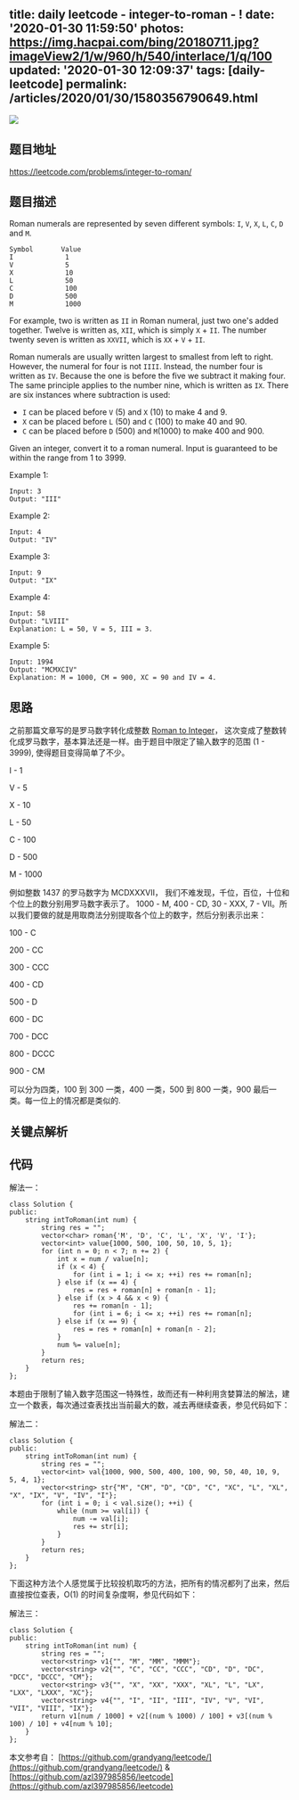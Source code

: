title: daily leetcode - integer-to-roman - !
date: '2020-01-30 11:59:50'
photos: https://img.hacpai.com/bing/20180711.jpg?imageView2/1/w/960/h/540/interlace/1/q/100
updated: '2020-01-30 12:09:37'
tags: [daily-leetcode]
permalink: /articles/2020/01/30/1580356790649.html
---
![](https://img.hacpai.com/bing/20180711.jpg?imageView2/1/w/960/h/540/interlace/1/q/100)

## 题目地址
https://leetcode.com/problems/integer-to-roman/
## 题目描述
Roman numerals are represented by seven different symbols: `I`, `V`, `X`, `L`, `C`, `D` and `M`.

```
Symbol       Value
I             1
V             5
X             10
L             50
C             100
D             500
M             1000

```

For example, two is written as `II` in Roman numeral, just two one's added together. Twelve is written as, `XII`, which is simply `X` + `II`. The number twenty seven is written as `XXVII`, which is `XX` + `V` + `II`.

Roman numerals are usually written largest to smallest from left to right. However, the numeral for four is not `IIII`. Instead, the number four is written as `IV`. Because the one is before the five we subtract it making four. The same principle applies to the number nine, which is written as `IX`. There are six instances where subtraction is used:

* `I` can be placed before `V` (5) and `X` (10) to make 4 and 9. 
* `X` can be placed before `L` (50) and `C` (100) to make 40 and 90. 
* `C` can be placed before `D` (500) and `M`(1000) to make 400 and 900.

Given an integer, convert it to a roman numeral. Input is guaranteed to be within the range from 1 to 3999.

Example 1:

```
Input: 3
Output: "III"

```

Example 2:

```
Input: 4
Output: "IV"

```

Example 3:

```
Input: 9
Output: "IX"

```

Example 4:

```
Input: 58
Output: "LVIII"
Explanation: L = 50, V = 5, III = 3.

```

Example 5:

```
Input: 1994
Output: "MCMXCIV"
Explanation: M = 1000, CM = 900, XC = 90 and IV = 4.
```
## 思路
之前那篇文章写的是罗马数字转化成整数 [Roman to Integer](http://www.cnblogs.com/grandyang/p/4120857.html)， 这次变成了整数转化成罗马数字，基本算法还是一样。由于题目中限定了输入数字的范围 (1 - 3999), 使得题目变得简单了不少。

I - 1

V - 5

X - 10

L - 50

C - 100 

D - 500

M - 1000

例如整数 1437 的罗马数字为 MCDXXXVII， 我们不难发现，千位，百位，十位和个位上的数分别用罗马数字表示了。 1000 - M, 400 - CD, 30 - XXX, 7 - VII。所以我们要做的就是用取商法分别提取各个位上的数字，然后分别表示出来：

100 - C

200 - CC

300 - CCC

400 - CD

500 - D

600 - DC

700 - DCC

800 - DCCC

900 - CM

可以分为四类，100 到 300 一类，400 一类，500 到 800 一类，900 最后一类。每一位上的情况都是类似的.
## 关键点解析

## 代码
解法一：

```
class Solution {
public:
    string intToRoman(int num) {
        string res = "";
        vector<char> roman{'M', 'D', 'C', 'L', 'X', 'V', 'I'};
        vector<int> value{1000, 500, 100, 50, 10, 5, 1};
        for (int n = 0; n < 7; n += 2) {
            int x = num / value[n];
            if (x < 4) {
                for (int i = 1; i <= x; ++i) res += roman[n];
            } else if (x == 4) {
                res = res + roman[n] + roman[n - 1]; 
            } else if (x > 4 && x < 9) {
                res += roman[n - 1];
                for (int i = 6; i <= x; ++i) res += roman[n];
            } else if (x == 9) {
                res = res + roman[n] + roman[n - 2];
            }
            num %= value[n];            
        }
        return res;
    }
};

```

 

本题由于限制了输入数字范围这一特殊性，故而还有一种利用贪婪算法的解法，建立一个数表，每次通过查表找出当前最大的数，减去再继续查表，参见代码如下：

 

解法二：

```
class Solution {
public:
    string intToRoman(int num) {
        string res = "";
        vector<int> val{1000, 900, 500, 400, 100, 90, 50, 40, 10, 9, 5, 4, 1};
        vector<string> str{"M", "CM", "D", "CD", "C", "XC", "L", "XL", "X", "IX", "V", "IV", "I"};
        for (int i = 0; i < val.size(); ++i) {
            while (num >= val[i]) {
                num -= val[i];
                res += str[i];
            }
        }
        return res;
    }
};

```

 

下面这种方法个人感觉属于比较投机取巧的方法，把所有的情况都列了出来，然后直接按位查表，O(1) 的时间复杂度啊，参见代码如下：

 

解法三：

```
class Solution {
public:
    string intToRoman(int num) {
        string res = "";
        vector<string> v1{"", "M", "MM", "MMM"};
        vector<string> v2{"", "C", "CC", "CCC", "CD", "D", "DC", "DCC", "DCCC", "CM"};
        vector<string> v3{"", "X", "XX", "XXX", "XL", "L", "LX", "LXX", "LXXX", "XC"};
        vector<string> v4{"", "I", "II", "III", "IV", "V", "VI", "VII", "VIII", "IX"};
        return v1[num / 1000] + v2[(num % 1000) / 100] + v3[(num % 100) / 10] + v4[num % 10];
    }
};
```
本文参考自：
[https://github.com/grandyang/leetcode/](https://github.com/grandyang/leetcode/)  & 
[https://github.com/azl397985856/leetcode](https://github.com/azl397985856/leetcode)
